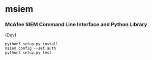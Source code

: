 # msiem
### McAfee SIEM Command Line Interface and Python Library
(Dev)

```
python3 setup.py install
msiem config --set auth
python3 setup.py test
```